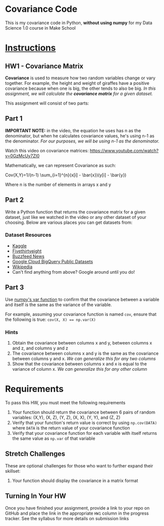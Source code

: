 # Covariance Code
This is my covariance code in Python, __without using numpy__ for my Data Science 1.0 course in Make School


# [Instructions](https://github.com/Make-School-Courses/QL-1.1/blob/master/Assignments/HW1.ipynb)
## HW1 - Covariance Matrix
**Covariance** is used to measure how two random variables change or vary together. For example, the height and weight of giraffes have a positive covariance because when one is big, the other tends to also be big.
_In this assignment, we will calculate the **covariance matrix** for a given dataset._
    
This assignment will consist of two parts:

## Part 1

**IMPORTANT NOTE:** in the video, the equation he uses has n as the denominator, but when he calculates covariance values, he's using n-1 as the denominator. _For our purposes, we will be using n-1 as the denominator._

Watch this video on covariance matrices: https://www.youtube.com/watch?v=0GzMcUy7ZI0

Mathematically, we can represent Covariance as such:

Cov(X,Y)=1/(n-1) \\sum_{i=1}^{n}(x[i] - \\bar{x})(y[i] - \\bar{y})

Where n is the number of elements in arrays x and y

## Part 2

Write a Python function that returns the covariance matrix for a given dataset, just like we watched in the video or any other dataset of your choosing. Below are various places you can get datasets from:

### Dataset Resources

- [Kaggle](https://www.kaggle.com/datasets)
- [Fivethirtyeight](https://github.com/fivethirtyeight/data)
- [Buzzfeed News](https://github.com/BuzzFeedNews/everything)
- [Google Cloud BigQuery Public Datasets](https://cloud.google.com/bigquery/public-data/)
- [Wikipedia](https://en.wikipedia.org/wiki/Wikipedia:Database_download)
- Can't find anything from above? Google around until you do!

## Part 3

Use [numpy's var function](https://docs.scipy.org/doc/numpy/reference/generated/numpy.var.html) to confirm that the covariance between a variable and itself is the same as the variance of the variable.

For example, assuming your covariance function is named `cov`, ensure that the following is true: `cov(X, X) == np.var(X)`

### Hints

1. Obtain the covariance between columns x and y, between columns x and z, and columns y and z
1. The covariance between columns x and y is the same as the covariance between columns y and x. _We can generalize this for any two columns_
1. Show that the covariance between columns x and x is equal to the variance of column x. _We can generalize this for any other column_

# Requirements

To pass this HW, you must meet the following requirements

1. Your function should return the covariance between 6 pairs of random variables: (X,Y), (X, Z), (Y, Z), (X, X), (Y, Y), and (Z, Z)
1. Verify that your function's return value is correct by using `np.cov(DATA)` where `DATA` is the return value of your covariance function
1. Verify that your covariance function for each variable with itself returns the same value as `np.var` of that variable

## Stretch Challenges

These are optional challenges for those who want to further expand their skillset:

1. Your function should display the covariance in a matrix format

## Turning In Your HW

Once you have finished your assignment, provide a link to your repo on GitHub and place the link in the appropriate `HW1` column in the progress tracker. See the syllabus for more details on submission links